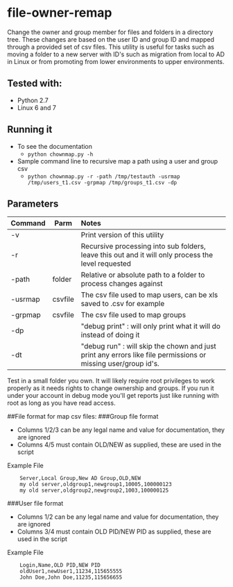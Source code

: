 # file-owner-remap
Change the owner and group member for files and folders in a directory tree. These changes are based on the user ID and group ID and mapped through a provided set of csv files. This utility is useful for tasks such as moving a folder to a new server with ID's such as migration from local to AD in Linux or from promoting from lower environments to upper environments.

## Tested with:
* Python 2.7
* Linux 6 and 7

## Running it
* To see the documentation
  * `python chownmap.py -h`
* Sample command line to recursive map a path using a user and group csv
  * `python chownmap.py -r -path /tmp/testauth -usrmap /tmp/users_t1.csv -grpmap /tmp/groups_t1.csv -dp`

## Parameters
| Command | Parm       | Notes                        |
| ---------- | ---------- |:---------------------------- |
| -v | | Print version of this utility
| -r | | Recursive processing into sub folders, leave this out and it will only process the level requested |
| -path | folder | Relative or absolute path to a folder to process changes against
| -usrmap | csvfile | The csv file used to map users, can be xls saved to .csv for example
| -grpmap | csvfile | The csv file used to map groups
| -dp | | "debug print" : will only print what it will do instead of doing it
| -dt | | "debug run" : will skip the chown and just print any errors like file permissions or missing user/group id's.

Test in a small folder you own. It will likely require root privileges to work properly as it needs rights to change ownership and groups. If you run it under your account in debug mode you'll get reports just like running with root as long as you have read access.

##File format for map csv files:
###Group file format
* Columns 1/2/3 can be any legal name and value for documentation, they are ignored
* Columns 4/5 must contain OLD/NEW as supplied, these are used in the script

Example File

        Server,Local Group,New AD Group,OLD,NEW
        my old server,oldgroup1,newgroup1,10005,100000123
        my old server,oldgroup2,newgroup2,1003,100000125

###User file format
* Columns 1/2 can be any legal name and value for documentation, they are ignored
* Columns 3/4 must contain OLD PID/NEW PID as supplied, these are used in the script

Example File

        Login,Name,OLD PID,NEW PID
        oldUser1,newUser1,11234,115655555
        John Doe,John Doe,11235,115656655
